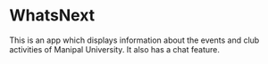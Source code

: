 # WhatsNext
This is an app which displays information about the events and club activities of Manipal University.
It also has a chat feature.
